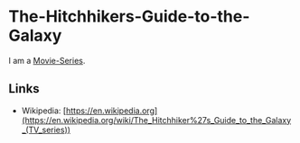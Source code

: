 # The-Hitchhikers-Guide-to-the-Galaxy

I am a [Movie-Series](200300003.md).

## Links

- Wikipedia: [https://en.wikipedia.org](https://en.wikipedia.org/wiki/The_Hitchhiker%27s_Guide_to_the_Galaxy_(TV_series))
